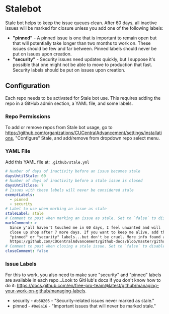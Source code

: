 # Stalebot

Stale bot helps to keep the issue queues clean. After 60 days, all inactive issues will be marked for closure unless you add
one of the following labels:

- **"pinned"** - A pinned issue is one that is important to remain open but that will potentially take longer 
than two months to work on. These issues should be few and far between. Pinned labels should never be put on
issues upon creation.
- **"security"** - Security issues need updates quickly, but I suppose it's possible that one might not be able
to move to production that fast. Security labels should be put on issues upon creation.

## Configuration

Each repo needs to be activated for Stale bot use. This requires adding the repo in a GitHub admin section, a YAML file, and some labels.

### Repo Permissions

To add or remove repos from Stale bot usage, go to https://github.com/organizations/CUCentralAdvancement/settings/installations, 
"Configure" Stale, and add/remove from dropdown repo select menu. 

### YAML File

Add this YAML file at: `.github/stale.yml`

```yaml
# Number of days of inactivity before an issue becomes stale
daysUntilStale: 60
# Number of days of inactivity before a stale issue is closed
daysUntilClose: 7
# Issues with these labels will never be considered stale
exemptLabels:
  - pinned
  - security
# Label to use when marking an issue as stale
staleLabel: stale
# Comment to post when marking an issue as stale. Set to `false` to disable
markComment: >
  Since y'all haven't touched me in 60 days, I feel unwanted and will
  close up shop after 7 more days. If you want to keep me alive, add the
  "pinned" or "security" labels...but don't be cruel. More info found at
  https://github.com/CUCentralAdvancement/github-docs/blob/master/github/stalebot.md
# Comment to post when closing a stale issue. Set to `false` to disable
closeComment: false
```

### Issue Labels

For this to work, you also need to make sure "security" and "pinned" labels are available in each repo...Look to GitHub's docs if
you don't know how to do it: https://docs.github.com/en/free-pro-team@latest/github/managing-your-work-on-github/managing-labels.

- security - `#b60205` - "Security-related issues never marked as stale."
- pinned - `#0e8a16` - "Important issues that will never be marked stale."
